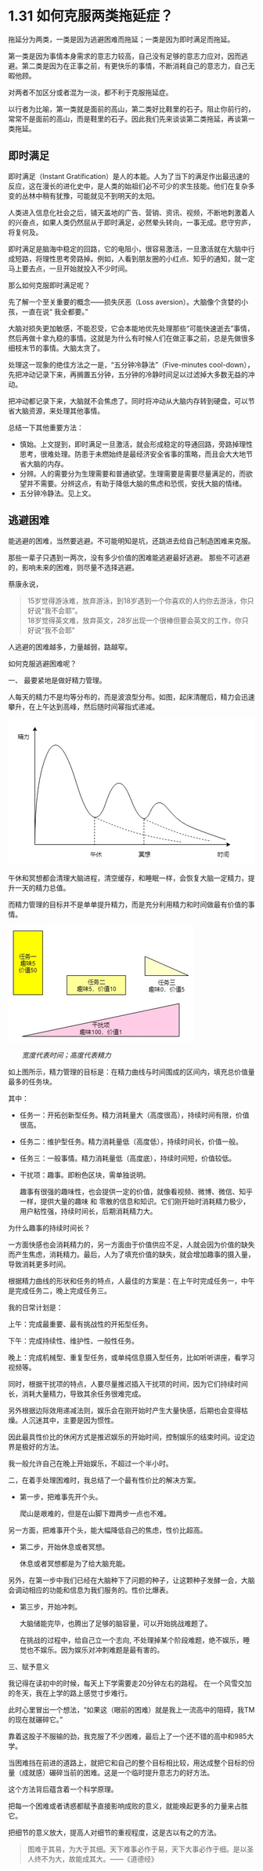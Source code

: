 # 1.31 如何克服两类拖延症？

拖延分为两类，一类是因为逃避困难而拖延；一类是因为即时满足而拖延。

第一类是因为事情本身需求的意志力较高，自己没有足够的意志力应对，因而逃避。第二类是因为在正事之前，有更快乐的事情，不断消耗自己的意志力，自己无暇他顾。

对两者不加区分或者混为一淡，都不利于克服拖延症。

以行者为比喻，第一类就是面前的高山，第二类好比鞋里的石子。阻止你前行的，常常不是面前的高山，而是鞋里的石子。因此我们先来谈谈第二类拖延，再谈第一类拖延。

## 即时满足

即时满足（Instant Gratification）是人的本能。人为了当下的满足作出最迅速的反应，这在漫长的进化史中，是人类的始祖们必不可少的求生技能。他们在复杂多变的丛林中稍有犹豫，可能就见不到明天的太阳。

人类进入信息化社会之后，铺天盖地的广告、营销、资讯、视频，不断地刺激着人的兴奋点，如果人类仍然屈从于即时满足，必然晕头转向，一事无成。悲守穷庐，将复何及。

即时满足是脑海中稳定的回路，它的电阻小，很容易激活，一旦激活就在大脑中行成短路，将理性思考旁路掉。例如，人看到朋友圈的小红点、知乎的通知，就一定马上要去点，一旦开始就投入不少时间。

那么如何克服即时满足呢？

先了解一个至关重要的概念——损失厌恶（Loss aversion）。大脑像个贪婪的小孩，一直在说“ 我全都要。”

大脑对损失更加敏感，不能忍受，它会本能地优先处理那些“可能快速逝去”事情，然后再做十拿九稳的事情。这就是为什么有时候人们在做正事之前，总是先做很多细枝末节的事情。大脑太贪了。

处理这一现象的绝佳方法之一是，“五分钟冷静法”（Five-minutes cool-down），先把冲动记录下来，再搁置五分钟，五分钟的冷静时间足以过滤掉大多数无益的冲动。

把冲动都记录下来，大脑就不会焦虑了。同时将冲动从大脑内存转到硬盘，可以节省大脑资源，来处理其他事情。

总结一下其他重要方法：

* 慎始。上文提到，即时满足一旦激活，就会形成稳定的导通回路，旁路掉理性思考，很难处理。防患于未燃始终是最经济安全省事的策略，而且会大大地节省大脑的内存。
* 分辨。人的需要分为生理需要和普通欲望。生理需要是需要尽量满足的，而欲望并不需要。分辨这点，有助于降低大脑的焦虑和恐慌，安抚大脑的情绪。
* 五分钟冷静法。见上文。

## 逃避困难

能逃避的困难，当然要逃避。不可能明知是坑，还跳进去给自己制造困难来克服。

那些一辈子只遇到一两次，没有多少价值的困难能逃避最好逃避。 那些不可逃避的，影响未来的困难，则尽量不选择逃避。

蔡康永说，

> 15岁觉得游泳难，放弃游泳，到18岁遇到一个你喜欢的人约你去游泳，你只好说“我不会耶”。  
>  18岁觉得英文难，放弃英文，28岁出现一个很棒但要会英文的工作，你只好说“我不会耶”

人逃避的困难越多，力量越弱，路越窄。

如何克服逃避困难呢？

一、 最要紧地是做好精力管理。

人每天的精力不是均等分布的，而是波浪型分布。如图，起床清醒后，精力会迅速攀升，在上午达到高峰，然后随时间幂指式递减。

![](../.gitbook/assets/jing-li-guan-li-page1%20%282%29.jpg)

午休和冥想都会清理大脑进程，清空缓存，和睡眠一样，会恢复大脑一定精力，提升一天的精力总值。

而精力管理的目标并不是单单提升精力，而是充分利用精力和时间做最有价值的事情。

![](../.gitbook/assets/jing-li-guan-li-page2.jpg)

  _宽度代表时间；高度代表精力_

如上图所示，精力管理的目标是：在精力曲线与时间围成的区间内，填充总价值量最多的任务块。

其中：

* 任务一：开拓创新型任务。精力消耗量大（高度很高），持续时间有限，价值很高。
* 任务二：维护型任务。精力消耗量低（高度低），持续时间长，价值一般。
* 任务三：一般事情。精力消耗量低（高度底），持续时间短，价值较低。
* 干扰项：趣事。即粉色区块，需单独说明。  


  趣事有很强的趣味性，也会提供一定的价值，就像看视频、微博、微信、知乎一样，提供大量的趣味 和 零散的信息和知识。它们刚开始时消耗精力极少，用户粘性强，持续时间长，后期消耗精力大。

为什么趣事的持续时间长？

一方面快感也会消耗精力的，另一方面由于价值供应不足，人就会因为价值的缺失而产生焦虑，消耗精力。最后，人为了填充价值的缺失，就会增加趣事的摄入量，导致消耗更多时间。

根据精力曲线的形状和任务的特点，人最佳的方案是：在上午时完成任务一，中午是完成任务二，晚上完成任务三。

我的日常计划是：

上午：完成最重要、最有挑战性的开拓型任务。

下午：完成持续性、维护性、一般性任务。

晚上：完成机械型、重复型任务，或单纯信息摄入型任务，比如听听讲座，看学习视频等。

同时，根据干扰项的特点，人要尽量推迟插入干扰项的时间，因为它们持续时间长，消耗大量精力，导致其余任务很难完成。

另外根据边际效用递减法则，娱乐会在刚开始时产生大量快感，后期也会变得枯燥。人沉迷其中，主要是因为惯性。

因此最具性价比的休闲方式是推迟娱乐的开始时间，控制娱乐的结束时间。设定边界是极好的方法。

我一般允许自己在晚上开始娱乐，不超过一个半小时。

二，在着手处理困难时，我总结了一个最有性价比的解决方案。

* 第一步，把难事先开个头。

  爬山是艰难的，但是在山脚下蹬两步一点也不难。

另一方面，把难事开个头，能大幅降低自己的焦虑，性价比超高。

* 第二步，开始休息或者冥想。

  休息或者冥想都是为了给大脑充能。

另外，在第一步中我们已经在大脑种下了问题的种子，让这颗种子发酵一会，大脑会调动相应的功能和信息为我们服务的。性价比爆表。

* 第三步，开始冲刺。

  大脑储能完毕，也腾出了足够的脑容量，可以开始挑战难题了。

  在挑战的过程中，给自己立一个志向, 不处理掉某个阶段难题，绝不娱乐，睡觉也不娱乐。因为娱乐对冲刺难题是最有害的。

三、赋予意义

我记得在读初中的时候，每天上下学需要走20分钟左右的路程。 在一个风雪交加的冬天，我在上学的路上感觉寸步难行。

此时心里冒出一个想法，“如果这（眼前的困难）就是我上一流高中的阻碍，我TM的现在就碾碎它。”

靠着这股子不服输的劲，我克服了不少困难，最后上了一个还不错的高中和985大学。

当困难挡在前进的道路上，就把它和自己的整个目标相比较，用达成整个目标的份量（成就感）碾碎当前的困难。这是一个临时提升意志力的好方法。

这个方法背后蕴含着一个科学原理。

把每一个困难或者诱惑都赋予直接影响成败的意义，就能唤起更多的力量来占胜它。

把细节的意义放大，提高人对细节的重视程度，这是古以有之的方法。

> 图难于其易，为大于其细。天下难事必作于易，天下大事必作于细。是以圣人终不为大，故能成其大。——《道德经》

